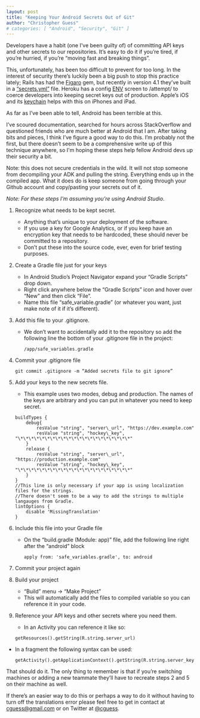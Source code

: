 ```yaml
---
layout: post
title: "Keeping Your Android Secrets Out of Git"
author: "Christopher Guess"
# categories: [ "Android", "Security", "Git" ]
---
```


Developers have a habit (one I've been guilty of) of committing API keys and other secrets to our repositories. It’s easy to do it if you’re tired, if you’re hurried, if you’re “moving fast and breaking things”.

This, unfortunately, has been too difficult to prevent for too long. In the interest of security there’s luckily been a big push to stop this practice lately; Rails has had the [Figaro](https://github.com/laserlemon/figaro) gem, but recently in version 4.1 they’ve built in a [“secrets.yml”](http://daniel.fone.net.nz/blog/2013/05/20/a-better-way-to-manage-the-rails-secret-token/) file. Heroku has a config [ENV](https://devcenter.heroku.com/articles/config-vars) screen to /attempt/ to coerce developers into keeping secret keys out of production. Apple’s iOS and its [keychain](http://www.raywenderlich.com/92667/securing-ios-data-keychain-touch-id-1password) helps with this on iPhones and iPad.

As far as I’ve been able to tell, Android has been terrible at this.

I’ve scoured documentation, searched for hours across StackOverflow and questioned friends who are much better at Android that I am. After taking bits and pieces, I think I’ve figure a good way to do this. I’m probably not the first, but there doesn’t seem to be a comprehensive write up of this technique anywhere, so I'm hoping these steps help fellow Android devs up their security a bit.

Note: this does not secure credentials in the wild. It will not stop someone from decompiling your ADK and pulling the string. Everything ends up in the compiled app. What it does do is keep someone from going through your Github account and copy/pasting your secrets out of it.

_Note: For these steps I’m assuming you’re using Android Studio._

1. Recognize what needs to be kept secret.

	- Anything that’s unique to your deployment of the software.
	- If you use a key for Google Analytics, or if you keep have an encryption key that needs to be hardcoded, these should never be committed to a repository.
	- Don’t put these into the source code, ever, even for brief testing purposes.

2. Create a Gradle file just for your keys

	- In Android Studio’s Project Navigator expand your “Gradle Scripts” drop down.
	- Right click anywhere below the “Gradle Scripts” icon and hover over “New” and then click “File”.
	- Name this file “safe\_variable.gradle” (or whatever you want, just make note of it if it’s different).

3. Add this file to your .gitignore.
	- We don’t want to accidentally add it to the repository so add the following line the bottom of your .gitignore file in the project:

		`/app/safe_variables.gradle`
4. Commit your .gitignore file

	`git commit .gitignore -m “Added secrets file to git ignore”`
5. Add your keys to the new secrets file.
	- This example uses two modes, debug and production. The names of the keys are arbitrary and you can put in whatever you need to keep secret.

	```
	buildTypes {
		debug{
			resValue "string", "server\_url", "https://dev.example.com"
			resValue "string", "hockey\_key", "\*\*\*\*\*\*\*\*\*\*\*\*\*\*\*\*\*\*\*\*\*"
		}
		release {
			resValue "string", "server\_url", "https://production.example.com"
			resValue "string", "hockey\_key", "\*\*\*\*\*\*\*\*\*\*\*\*\*\*\*\*\*\*\*\*\*"
		}
	}
	//This line is only necessary if your app is using localization files for the strings.
	//There doesn't seem to be a way to add the strings to multiple langauges from Gradle.
	lintOptions {
		disable 'MissingTranslation'
	}
	```
6. Include this file into your Gradle file
	- On the “build.gradle (Module: app)” file, add the following line right after the “android” block
	
		```
		apply from: 'safe_variables.gradle', to: android
		```
		
7. Commit your project again
8. Build your project
	- “Build” menu -\> “Make Project”
	- This will automatically add the files to compiled variable so you can reference it in your code.
9. Reference your API keys and other secrets where you need them.
	- In an Activity you can reference it like so:
	
	```
	getResources().getString(R.string.server_url)
	```
	
- In a fragment the following syntax can be used:

	```
	getActivity().getApplicationContext().getString(R.string.server_key)
	```

That should do it. The only thing to remember is that if you’re switching machines or adding a new teammate they’ll have to recreate steps 2 and 5 on their machine as well.

If there’s an easier way to do this or perhaps a way to do it without having to turn off the translations error please feel free to get in contact at [cguess@gmail.com](mailto:cguess@gmail.com) or on Twitter at [@cguess](https://www.twitter.com/cguess).